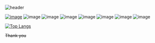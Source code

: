 ![header](https://capsule-render.vercel.app/api?type=transparent&color=auto&height=300&section=header&text=ajrfyd&desc=dev%20hub%20&descAlign=60&descAlignY=65&animation=scaleIn&fontSize=90&fontColor=6200ee)

[![image](https://img.shields.io/badge/javascript-F7DF1E?style=plastic&logo=javascript&logoColor=ffffff)]()
![image](https://img.shields.io/badge/React-61DAFB?style=plastic&logo=React&logoColor=white)
![image](https://img.shields.io/badge/TypeScript-3178C6?style=plastic&logo=Typescript&logoColor=white)
![image](https://img.shields.io/badge/Redux-764ABC?style=plastic&logo=Redux&locoColor=black)
![image](https://img.shields.io/badge/StyledComponents-DB7093?style=plastic&logo=styled-components&logoColor=FFDC0F)
![image](https://img.shields.io/badge/Node.js-339933?style=plastic&logo=Node.js&logoColor=white)
![image](https://img.shields.io/badge/EXPRESS-000000?style=plastic&logo=Express&logoColor=white)
![image](https://img.shields.io/badge/Mysql-4479A1?style=plastic&logo=Mysql&logoColor=white)


[![Top Langs](https://github-readme-stats.vercel.app/api/top-langs/?username=ajrfyd&layout=compact)](https://github.com/ajrfyd/github-readme-stats)


~~Thank you~~


